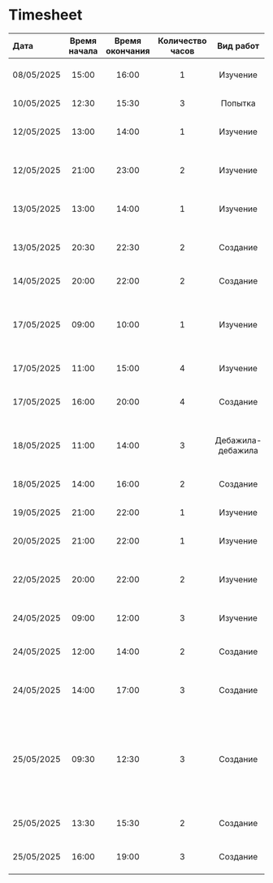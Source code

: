 # Timesheet



| Дата  | Время начала  | Время окончания | Количество часов | Вид работ | Работа |
|:---|:---:|:---:|:---:|:---:|:---|
| 08/05/2025 | 15:00 | 16:00 | 1 | Изучение | про разницу application.properties и application.yaml |
| 10/05/2025 | 12:30 | 15:30 | 3 | Попытка | запустить FRONT - не получлось |
| 12/05/2025 | 13:00 | 14:00 | 1 | Изучение | Просмотр лекции модуля 11 про Spring Security |
| 12/05/2025 | 21:00 | 23:00 | 2 | Изучение | Просмотр лекции модуль 11 про Method security и OAuth2 |
| 13/05/2025 | 13:00 | 14:00 | 1 | Изучение | Чтение статьи на javarush.com о Spring Security |
| 13/05/2025 | 20:30 | 22:30 | 2 | Создание | структуры проекта, схемы БД, Spring Boot проекта, entity, repository |
| 14/05/2025 | 20:00 | 22:00 | 2 | Создание | DTO и Security Configuration |
| 17/05/2025 | 09:00 | 10:00 | 1 | Изучение | видео на javarush.com как сделать авторизацию в Spring Boot v2 и JWT |
| 17/05/2025 | 11:00 | 15:00 | 4 | Изучение | Spring АйО, Spring Security | разберём по полочкам токены, фильтры и авторизацию |
| 17/05/2025 | 16:00 | 20:00 | 4 | Создание | JWT аутентификации, компилируется, но не работает |
| 18/05/2025 | 11:00 | 14:00 | 3 | Дебажила-дебажила | JWT аутентификацию - нашла и добавила артифакт jaxb-api |
| 18/05/2025 | 14:00 | 16:00 | 2 | Создание | бизнес контроллера и работы тестового endpoint |
| 19/05/2025 | 21:00 | 22:00 | 1 | Изучение | как сделать logout - не получилось |
| 20/05/2025 | 21:00 | 22:00 | 1 | Изучение | как определить пользователя по токену|
| 22/05/2025 | 20:00 | 22:00 | 2 | Изучение | как определить пользователя по токену, видимо, никак :( |
| 24/05/2025 | 09:00 | 12:00 | 3 | Изучение | как определить пользователя по токену |
| 24/05/2025 | 12:00 | 14:00 | 2 | Создание | JWT сервис и метод извлечения имени из токена |
| 24/05/2025 | 14:00 | 17:00 | 3 | Создание | сохранение файла через POST /file в БД и получение его через GET /file |
| 25/05/2025 | 09:30 | 12:30 | 3 | Создание | накопала @JsonProperty, чтобы в HttpServletResponse поменять верблюжий стиль на кебаб, чтобы ответ в login приходил в требуемом формате |
| 25/05/2025 | 13:30 | 15:30 | 2 | Создание | обработчик удаления файла через DELETE /file |
| 25/05/2025 | 16:00 | 19:00 | 3 | Создание | обработчики всех остальных трёх endpoint |